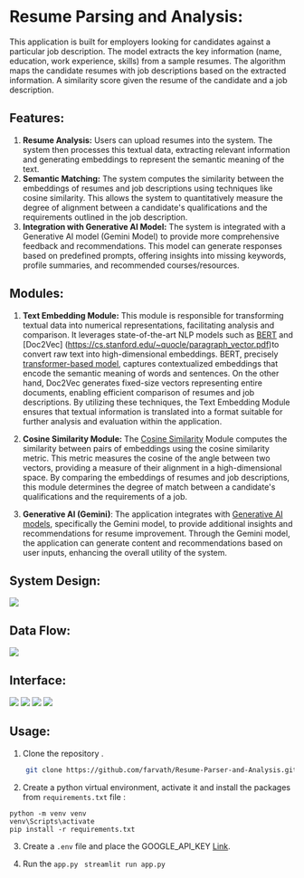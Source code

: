 #  Resume Parsing and Analysis:
This application is built for employers looking for candidates against a particular job description. The model extracts the  key information (name, education, work experience, skills) from a sample resumes. The algorithm maps the  candidate resumes with job descriptions based on the extracted information. A similarity score given the resume of the candidate and a job description.



## Features:
1. **Resume Analysis:** Users can upload resumes into the system. The system then processes this textual data, extracting relevant information and generating embeddings to represent the semantic meaning of the text.
2. **Semantic Matching:** The system computes the similarity between the embeddings of resumes and job descriptions using techniques like cosine similarity. This allows the system to quantitatively measure the degree of alignment between a candidate's qualifications and the requirements outlined in the job description.
3. **Integration with Generative AI Model:** The system is integrated with a Generative AI model (Gemini Model) to provide more comprehensive feedback and recommendations. This model can generate responses based on predefined prompts, offering insights into missing keywords, profile summaries, and recommended courses/resources.

## Modules:
1. **Text Embedding Module:** This module is responsible for transforming textual data into numerical representations, facilitating analysis and comparison. It leverages state-of-the-art NLP models such as [BERT](https://towardsdatascience.com/nlp-extract-contextualized-word-embeddings-from-bert-keras-tf-67ef29f60a7b) and [Doc2Vec] (https://cs.stanford.edu/~quocle/paragraph_vector.pdf)to convert raw text into high-dimensional embeddings. BERT, precisely [transformer-based model](https://huggingface.co/sentence-transformers/all-mpnet-base-v2), captures contextualized embeddings that encode the semantic meaning of words and sentences. On the other hand, Doc2Vec generates fixed-size vectors representing entire documents, enabling efficient comparison of resumes and job descriptions. By utilizing these techniques, the Text Embedding Module ensures that textual information is translated into a format suitable for further analysis and evaluation within the application.

2. **Cosine Similarity Module:** The [Cosine Similarity](https://developers.google.com/machine-learning/clustering/similarity/measuring-similarity) Module computes the similarity between pairs of embeddings using the cosine similarity metric. This metric measures the cosine of the angle between two vectors, providing a measure of their alignment in a high-dimensional space. By comparing the embeddings of resumes and job descriptions, this module determines the degree of match between a candidate's qualifications and the requirements of a job. 

3. **Generative AI (Gemini)**: The application integrates with [Generative AI models](https://huggingface.co/sentence-transformers/bert-base-nli-mean-tokens), specifically the Gemini model, to provide additional insights and recommendations for resume improvement. Through the Gemini model, the application can generate content and recommendations based on user inputs, enhancing the overall utility of the system.



## System Design:
<img src = "images\system_design.jpg">

## Data Flow:
<img src = "images\data_flow.jpg">


## Interface:
<img src = "images\interface_1.jpg">
<img src = "images\interface_2.jpg">
<img src = "images\interface_3.jpg">
<img src = "images\interface_4.jpg">

## Usage:
1. Clone the repository .
```bash
    git clone https://github.com/farvath/Resume-Parser-and-Analysis.git
```
2. Create a python virtual environment, activate it and install the packages from `requirements.txt` file :
```
python -m venv venv
venv\Scripts\activate
pip install -r requirements.txt
```

3. Create a `.env` file and place the GOOGLE_API_KEY [Link](https://aistudio.google.com/app/apikey). 

4. Run the `app.py`
``` streamlit run app.py```






